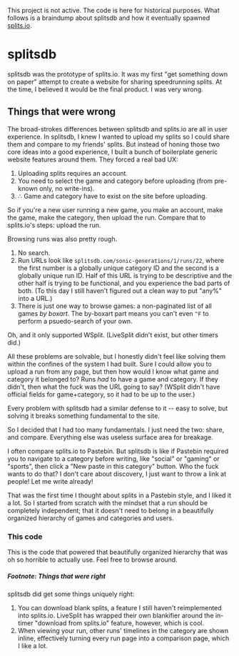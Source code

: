 This project is not active. The code is here for historical purposes. What follows is a braindump about splitsdb and how
it eventually spawned [splits.io][1].

[1]: https://splits.io/

# splitsdb
splitsdb was the prototype of splits.io. It was my first "get something down on paper" attempt to create a website for
sharing speedrunning splits. At the time, I believed it would be the final product. I was very wrong.

## Things that were wrong
The broad-strokes differences between splitsdb and splits.io are all in user experience. In splitsdb, I knew I wanted to
upload my splits so I could share them and compare to my friends' splits. But instead of honing those two core ideas
into a good experience, I built a bunch of boilerplate generic website features around them. They forced a real bad UX:

1. Uploading splits requires an account.
2. You need to select the game and category before uploading (from pre-known only, no write-ins).
3. ∴ Game and category have to exist on the site before uploading.

So if you're a new user running a new game, you make an account, make the game, make the category, then upload the run.
Compare that to splits.io's steps: upload the run.

Browsing runs was also pretty rough.

1. No search.
2. Run URLs look like `splitsdb.com/sonic-generations/1/runs/22`, where the first number is a globally unique category
   ID and the second is a globally unique run ID. Half of this URL is trying to be descriptive and the other half is
   trying to be functional, and you experience the bad parts of both. (To this day I still haven't figured out a clean
   way to put "any%" into a URL.)
3. There is just one way to browse games: a non-paginated list of all games *by boxart*. The by-boxart part means you
   can't even `^F` to perform a psuedo-search of your own.

Oh, and it only supported WSplit. (LiveSplit didn't exist, but other timers did.)

All these problems are solvable, but I honestly didn't feel like solving them within the confines of the system I had
built. Sure I could allow you to upload a run from any page, but then how would I know what game and category it
belonged to? Runs *had* to have a game and category. If they didn't, then what the fuck was the URL going to
say? (WSplit didn't have official fields for game+category, so it had to be up to the user.)

Every problem with splitsdb had a similar defense to it -- easy to solve, but solving it breaks something fundamental to
the site.

So I decided that I had too many fundamentals. I just need the two: share, and compare. Everything else was useless
surface area for breakage.

I often compare splits.io to Pastebin. But splitsdb is like if Pastebin required you to navigate to a category before
writing, like "social" or "gaming" or "sports", then click a "New paste in this category" button. Who the fuck wants to
do that? I don't care about discovery, I just want to throw a link at people! Let me write already!

That was the first time I thought about splits in a Pastebin style, and I liked it a lot. So I started from scratch with
the mindset that a run should be completely independent; that it doesn't need to belong in a beautifully organized
hierarchy of games and categories and users.

### This code
This is the code that powered that beautifully organized hierarchy that was oh so horrible to actually use. Feel free to
browse around.

##### Footnote: Things that were right
splitsdb did get some things uniquely right:

1. You can download blank splits, a feature I still haven't reimplemented into splits.io. LiveSplit has wrapped their
   own blankifier around the in-timer "download from splits.io" feature, however, which is cool.
2. When viewing your run, other runs' timelines in the category are shown inline, effectively turning every run page
   into a comparison page, which I like a lot.
